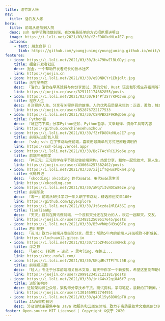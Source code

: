 ```yaml
---
title: 洛竹友人帐
nav:
  title: 洛竹友人帐
hero:
  title: 前端从进阶到入院
  desc: ssh 在字节跳动做前端，喜欢用最简单的方式把原理讲明白
  image: https://i.loli.net/2021/03/30/fZrFD8OkdHLoJE7.png
  actions:
    - text: 朋友自荐 🤝
      link: https://github.com/youngjuning/youngjuning.github.io/edit/main/docs/friends/index.md
features:
  - icon: https://i.loli.net/2021/03/30/3c479HwZlBLGDyj.png
    title: 掘金开发者社区
    desc: 掘金，一个帮助开发者成长的技术社区
    link: https://juejin.cn
  - icon: https://i.loli.net/2021/03/30/eSONDCYr1Ehjdlt.jpg
    title: 洛竹早茶馆
    desc: 『洛竹』洛竹在早茶馆将与你分享面试、源码分析、Rust 语言和职场生存指南等干货。
    link: https://juejin.cn/user/325111174662855/posts
  - icon: https://i.loli.net/2021/03/30/H14PfZS7rKFOJwn.png
    title: 程序人生
    desc: 关注程序人生。分享有关程序员的故事。人的优秀品质是永恒的：正直，勇敢，独立，充满爱心。
    link: https://juejin.cn/user/852876722177533
  - icon: https://i.loli.net/2021/03/30/CSNVBX2F9KRqDbA.png
    title: Python猫
    desc: 『豌豆花下猫』分享Python进阶、Python哲学、文章翻译、资源工具等内容
    link: https://github.com/chinesehuazhou/
  - icon: https://i.loli.net/2021/03/30/fZrFD8OkdHLoJE7.png
    title: 前端从进阶到入院
    desc: 『ssh』ssh 在字节跳动做前端，喜欢用最简单的方式把原理讲明白
    link: https://ssh-blog.vercel.app/
  - icon: https://i.loli.net/2021/03/30/Bq7FAcYRCiJ9o6e.png
    title: 前端三元同学
    desc: 『神三元』三元同学在字节跳动做前端架构，热爱分享，和你一起侃技术、聊人生。
    link: https://juejin.cn/user/430664257382462/posts
  - icon: https://i.loli.net/2021/03/30/xijIfTqHusPbkm4.png
    title: 代码日记
    desc: 『xkcoding』xkcoding 的代码日记，用代码记录生活
    link: https://xkcoding.com
  - icon: https://i.loli.net/2021/03/30/aWq7iIvNOCu86ze.png
    title: 前端印象
    desc: 『零一』前端从0到1学习一年入职字节跳动，精选原创文章100+
    link: https://github.com/Lpyexplore
  - icon: https://i.loli.net/2021/03/30/Jt6czda1MlEA3SI.png
    title: TianTianUp
    desc: 『天天』目前在腾讯做前端，一个没有天分还在努力的人，欢迎一起聊天，交友。
    link: https://juejin.cn/user/2348212569517645/posts
  - icon: https://i.loli.net/2021/03/30/B5wVhWpSH3sQ6Te.png
    title: 若川视野
    desc: 『若川』致力于前端开发经验分享。愿景：帮助5年内的前端人开阔视野不断成长，走在前列。
    link: https://lxchuan12.gitee.io
  - icon: https://i.loli.net/2021/03/30/t3bZF4GoCsm6Mxk.png
    title: 浮之静
    desc: 『lencx』{折腾 ⇌ 迷茫 ⇌ 思考]ing，在路上...
    link: https://mtc.nofwl.com/
  - icon: https://i.loli.net/2021/03/30/UKqdRs7TPfYLt5B.png
    title: 前端娱乐圈
    desc: 『蛙人』专注于分享前端相关技术文章，每天带你学一个新姿势，希望这里能帮助你成长
    link: https://juejin.cn/user/2999123452123181/posts
  - icon: https://i.loli.net/2021/03/30/inkG4vX2gj8A6f7.png
    title: 进阶架构师
    desc: 进阶架构师公众号，架构师分享技术干货，面试资料，学习笔记，最新的IT新闻，让你能够轻松进阶架构师，走入架构圈！
    link: https://juejin.cn/user/1301469952744951
  - icon: https://i.loli.net/2021/03/30/g4Ql15y6BDUSpTO.png
    title: JAVA架构日记
    desc: 涉及领域主要集中在 Java 微服务和云原生领域，致力于高质量技术文章原创分享，拒绝水文、软文。
footer: Open-source MIT Licensed | Copyright ©俊宁 2020
---
```

